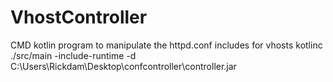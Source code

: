 # VhostController
CMD kotlin program to manipulate the httpd.conf includes for vhosts
kotlinc ./src/main -include-runtime -d C:\Users\Rickdam\Desktop\confcontroller\controller.jar
